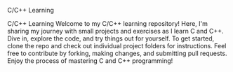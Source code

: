C/C++ Learning

C/C++ Learning
Welcome to my C/C++ learning repository! Here, I'm sharing my journey with small projects and exercises as I learn C and C++. Dive in, explore the code, and try things out for yourself. To get started, clone the repo and check out individual project folders for instructions. Feel free to contribute by forking, making changes, and submitting pull requests.
 Enjoy the process of mastering C and C++ programming!
